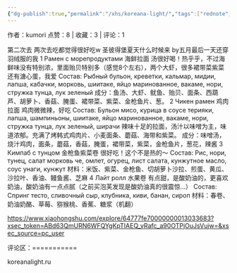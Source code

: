 ```yaml
---
{"dg-publish":true,"permalink":"/xhs/koreana-light/","tags":["rednote","圣彼得堡"]}
---
```


作者：kumori
点赞：8   |   收藏：3   |   评论：1

第二次去 两次去吃都觉得很好吃w
圣彼得堡夏天什么时候来 by五月最后一天还穿羽绒服的我
1 Рамен с морепродуктами 海鲜拉面 汤很好喝！热乎乎，不过海鲜味没有特别浓，里面贻贝特别多（感觉8个左右），两个大虾，很多裙带菜紫菜还有溏心蛋，我爱
Состав: Рыбный бульон, креветки, кальмар, мидии, лапша, кабачки, морковь, шиитаке, яйцо маринованное, вакаме, нори, стружка тунца, лук зеленый
成分：鱼汤、大虾、鱿鱼、贻贝、面条、西葫芦、胡萝卜、香菇、腌蛋、裙带菜、紫菜、金枪鱼片、葱。
2 Чикен рамен 鸡肉拉面 鸡肉微微辣，好吃
Состав: Бульон мисо, курица в соусе терияки, лапша, шампиньоны, шиитаке, яйцо маринованное, вакаме, нори, стружка тунца, лук зеленый, ширачи
辣味十足的拉面，汤汁以味噌为主，味道浓郁。充满了烤韩式鸡肉片、小麦面条、蘑菇、海带和紫菜。
成分：味噌汤，烧汁鸡肉，面条，蘑菇，香菇，腌蛋，裙带菜，紫菜，金枪鱼片，葱花，辣酱
3 Кимпаб с тунцом 金枪鱼紫菜卷 很好吃！这个不是热的～
Состав: Рис, нори, тунец, салат морковь че, омлет, огурец, лист салата, кунжутное масло, соус унаги, кунжут
材料：米饭、紫菜、金枪鱼、切胡萝卜沙拉、煎蛋、黄瓜、沙拉叶、香油、鳗鱼酱、芝麻
4 Лайт ролл 水果卷 有点甜，是酸奶油的，更喜欢奶油，酸奶油有一点点腻（之前买泡芙发现是酸奶油真的很震惊…）
Состав: Спринг тесто, сливочный сыр, клубника, киви, банан, сироп
材料：春卷、奶油奶酪、草莓、猕猴桃、香蕉、糖浆（机翻）

https://www.xiaohongshu.com/explore/64777fe70000000013033683?xsec_token=ABd63QmURN6WFQYgKpTIAEQ_vRafc_a90OTPjOuJsVujw=&xsec_source=pc_user

评论区：===========

koreanalight.ru